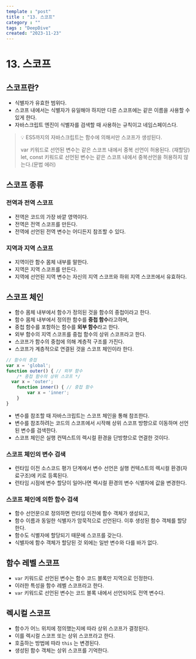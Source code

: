 ```yaml
---
template : "post"
title : "13. 스코프"
category : ""
tags : "DeepDive"
created: "2023-11-23"
---
```


# 13. 스코프


## 스코프란?

- 식별자가 유효한 범위다.
- 스코프 내에서는 식별자가 유일해야 하지만 다른 스코프에는 같은 이름을 사용할 수 있게 한다.
- 자바스크립트 엔진이 식별자를 검색할 때 사용하는 규칙이고 네임스페이스다.

> 💡 ES5까지의 자바스크립트는 함수에 의해서만 스코프가 생성된다.  
>   
> var 키워드로 선언된 변수는 같은 스코프 내에서 중복 선언이 허용된다. (재할당)  
> let, const 키워드로 선언된 변수는 같은 스코프 내에서 중복선언을 허용하지 않는다.(문법 에러)


## 스코프 종류


### 전역과 전역 스코프

- 전역은 코드의 가장 바깥 영역이다.
- 전역은 전역 스코프를 만든다.
- 전역에 선언된 전역 변수는 어디든지 참조할 수 있다.

### 지역과 지역 스코프

- 지역이란 함수 몸체 내부를 말한다.
- 지역은 지역 스코프를 만든다.
- 지역에 선언된 지역 변수는 자신의 지역 스코프와 하위 지역 스코프에서 유효하다.

## 스코프 체인

- 함수 몸체 내부에서 함수가 정의된 것을 함수의 중첩이라고 한다.
- 함수 몸체 내부에서 정의한 함수를 **중첩 함수**라고하며,
- 중첩 함수를 포함하는 함수를 **외부 함수**라고 한다.
- 외부 함수의 지역 스코프를 중첩 함수의 상위 스코프라고 한다.
- 스코프가 함수의 중첩에 의해 계층적 구조를 가진다.
- 스코프가 계층적으로 연결된 것을 스코프 체인이라 한다.

```javascript
// 함수의 중첩
var x = 'global';
function outer() { // 외부 함수
	/* 중첩 함수의 상위 스코프 */
  var x = 'outer';
	function inner() { // 중첩 함수
		var x = 'inner';
	}
}
```

- 변수를 참조할 때 자바스크립트는 스코프 체인을 통해 참조한다.
- 변수를 참조하려는 코드의 스코프에서 시작해 상위 스코프 방향으로 이동하며 선언된 변수를 검색한다.
- 스코프 체인은 실행 컨텍스트의 렉시컬 환경을 단방향으로 연결한 것이다.

### 스코프 체인의 변수 검색

- 런타임 이전 소스코드 평가 단계에서 변수 선언은 실행 컨텍스트의 렉시컬 환경(자료구조)에 키로 등록된다.
- 런타임 시점에 변수 할당이 일어나면 렉시컬 환경의 변수 식별자에 값을 변경한다.

### 스코프 체인에 의한 함수 검색

- 함수 선언문으로 정의하면 런타임 이전에 함수 객체가 생성되고,
- 함수 이름과 동일한 식별자가 암묵적으로 선언된다. 이후 생성된 함수 객체를 할당한다.
- 함수도 식별자에 할당되기 때문에 스코프를 갖는다.
- 식별자에 함수 객체가 할당된 것 외에는 일반 변수와 다를 바가 없다.

## 함수 레벨 스코프

- `var` 키워드로 선언된 변수는 함수 코드 블록만 지역으로 인정한다.
- 이러한 특성을 함수 레벨 스코프라고 한다.
- `var` 키워드로 선언된 변수는 코드 블록 내에서 선언되어도 전역 변수다.

## 렉시컬 스코프

- 함수가 어느 위치에 정의했는지에 따라 상위 스코프가 결정된다.
- 이를 렉시컬 스코프 또는 상위 스코프라고 한다.
- 호출하는 방법에 따라 `this` 는 변경된다.
- 생성된 함수 객체는 상위 스코프를 기억한다.
